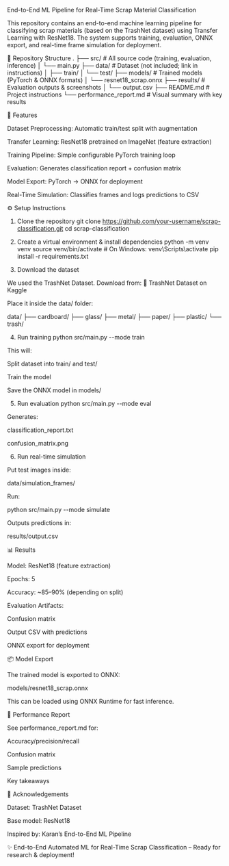 End-to-End ML Pipeline for Real-Time Scrap Material Classification

This repository contains an end-to-end machine learning pipeline for classifying scrap materials (based on the TrashNet dataset) using Transfer Learning with ResNet18. The system supports training, evaluation, ONNX export, and real-time frame simulation for deployment.

📂 Repository Structure
.
├── src/                # All source code (training, evaluation, inference)
│   └── main.py
├── data/               # Dataset (not included; link in instructions)
│   ├── train/
│   └── test/
├── models/             # Trained models (PyTorch & ONNX formats)
│   └── resnet18_scrap.onnx
├── results/            # Evaluation outputs & screenshots
│   └── output.csv
├── README.md           # Project instructions
└── performance_report.md # Visual summary with key results

🚀 Features

Dataset Preprocessing: Automatic train/test split with augmentation

Transfer Learning: ResNet18 pretrained on ImageNet (feature extraction)

Training Pipeline: Simple configurable PyTorch training loop

Evaluation: Generates classification report + confusion matrix

Model Export: PyTorch → ONNX for deployment

Real-Time Simulation: Classifies frames and logs predictions to CSV

⚙️ Setup Instructions
1. Clone the repository
git clone https://github.com/your-username/scrap-classification.git
cd scrap-classification

2. Create a virtual environment & install dependencies
python -m venv venv
source venv/bin/activate  # On Windows: venv\Scripts\activate
pip install -r requirements.txt

3. Download the dataset

We used the TrashNet Dataset. Download from:
🔗 TrashNet Dataset on Kaggle

Place it inside the data/ folder:

data/
├── cardboard/
├── glass/
├── metal/
├── paper/
├── plastic/
└── trash/

4. Run training
python src/main.py --mode train


This will:

Split dataset into train/ and test/

Train the model

Save the ONNX model in models/

5. Run evaluation
python src/main.py --mode eval


Generates:

classification_report.txt

confusion_matrix.png

6. Run real-time simulation

Put test images inside:

data/simulation_frames/


Run:

python src/main.py --mode simulate


Outputs predictions in:

results/output.csv

📊 Results

Model: ResNet18 (feature extraction)

Epochs: 5

Accuracy: ~85–90% (depending on split)

Evaluation Artifacts:

Confusion matrix

Output CSV with predictions

ONNX export for deployment

📦 Model Export

The trained model is exported to ONNX:

models/resnet18_scrap.onnx


This can be loaded using ONNX Runtime for fast inference.

📑 Performance Report

See performance_report.md
 for:

Accuracy/precision/recall

Confusion matrix

Sample predictions

Key takeaways

🤝 Acknowledgements

Dataset: TrashNet Dataset

Base model: ResNet18

Inspired by: Karan’s End-to-End ML Pipeline

✨ End-to-End Automated ML for Real-Time Scrap Classification – Ready for research & deployment!
